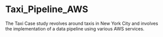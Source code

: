 # Taxi_Pipeline_AWS
The Taxi Case study revolves around taxis in New York City and involves the implementation of a data pipeline using various AWS services. 
